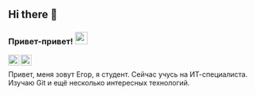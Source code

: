 ## Hi there 👋

### Привет-привет! <img src="https://media.giphy.com/media/hvRJCLFzcasrR4ia7z/giphy.gif" width="25px">
<a href="https://www.linkedin.com/in/egor-chumakov-833454269/">
  <img align="left" alt="LinkdeIn" width="22px" src="https://cdn.jsdelivr.net/npm/simple-icons@v3/icons/linkedin.svg" />
</a>

<a href="https://www.facebook.com/profile.php?id=100086965999306">
  <img align="left" alt="Instagram" width="22px" src="https://cdn.jsdelivr.net/npm/simple-icons@v3/icons/facebook.svg" />
</a>

<br />

Привет, меня зовут Егор, я студент. Сейчас учусь на ИТ-специалиста. Изучаю Git и ещё несколько интересных технологий.

<br />


